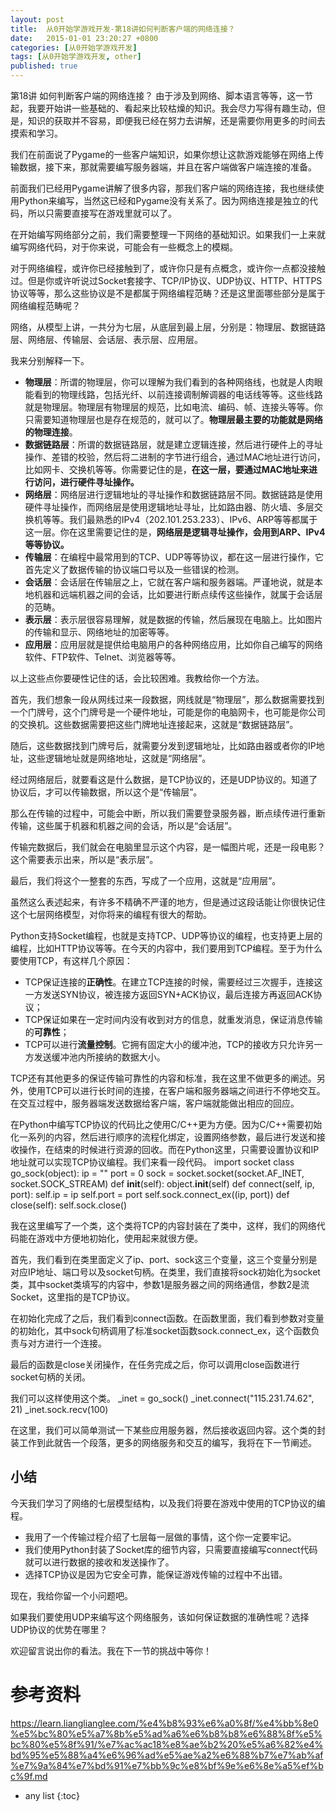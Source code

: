 ```yaml
---
layout: post
title:  从0开始学游戏开发-第18讲如何判断客户端的网络连接？
date:   2015-01-01 23:20:27 +0800
categories: [从0开始学游戏开发]
tags: [从0开始学游戏开发, other]
published: true
---
```




第18讲 如何判断客户端的网络连接？
由于涉及到网络、脚本语言等等，这一节起，我要开始讲一些基础的、看起来比较枯燥的知识。我会尽力写得有趣生动，但是，知识的获取并不容易，即便我已经在努力去讲解，还是需要你用更多的时间去摸索和学习。

我们在前面说了Pygame的一些客户端知识，如果你想让这款游戏能够在网络上传输数据，接下来，那就需要编写服务器端，并且在客户端做客户端连接的准备。

前面我们已经用Pygame讲解了很多内容，那我们客户端的网络连接，我也继续使用Python来编写，当然这已经和Pygame没有关系了。因为网络连接是独立的代码，所以只需要直接写在游戏里就可以了。

在开始编写网络部分之前，我们需要整理一下网络的基础知识。如果我们一上来就编写网络代码，对于你来说，可能会有一些概念上的模糊。

对于网络编程，或许你已经接触到了，或许你只是有点概念，或许你一点都没接触过。但是你或许听说过Socket套接字、TCP/IP协议、UDP协议、HTTP、HTTPS协议等等，那么这些协议是不是都属于网络编程范畴？还是这里面哪些部分是属于网络编程范畴呢？

网络，从模型上讲，一共分为七层，从底层到最上层，分别是：物理层、数据链路层、网络层、传输层、会话层、表示层、应用层。

我来分别解释一下。

* **物理层**：所谓的物理层，你可以理解为我们看到的各种网络线，也就是人肉眼能看到的物理线路，包括光纤、以前连接调制解调器的电话线等等。这些线路就是物理层。物理层有物理层的规范，比如电流、编码、帧、连接头等等。你只需要知道物理层也是存在规范的，就可以了。**物理层最主要的功能就是网络的物理连接**。
* **数据链路层**：所谓的数据链路层，就是建立逻辑连接，然后进行硬件上的寻址操作、差错的校验，然后将二进制的字节进行组合，通过MAC地址进行访问，比如网卡、交换机等等。你需要记住的是，**在这一层，要通过MAC地址来进行访问，进行硬件寻址操作。**
* **网络层**：网络层进行逻辑地址的寻址操作和数据链路层不同。数据链路是使用硬件寻址操作，而网络层是使用逻辑地址寻址，比如路由器、防火墙、多层交换机等等。我们最熟悉的IPv4（202.101.253.233）、IPv6、ARP等等都属于这一层。你在这里需要记住的是，**网络层是逻辑寻址操作，会用到ARP、IPv4等等协议。**
* **传输层**：在编程中最常用到的TCP、UDP等等协议，都在这一层进行操作，它首先定义了数据传输的协议端口号以及一些错误的检测。
* **会话层**：会话层在传输层之上，它就在客户端和服务器端。严谨地说，就是本地机器和远端机器之间的会话，比如要进行断点续传这些操作，就属于会话层的范畴。
* **表示层**：表示层很容易理解，就是数据的传输，然后展现在电脑上。比如图片的传输和显示、网络地址的加密等等。
* **应用层**：应用层就是提供给电脑用户的各种网络应用，比如你自己编写的网络软件、FTP软件、Telnet、浏览器等等。

以上这些点你要硬性记住的话，会比较困难。我教给你一个方法。

首先，我们想象一段从网线过来一段数据，网线就是“物理层”，那么数据需要找到一个门牌号，这个门牌号是一个硬件地址，可能是你的电脑网卡，也可能是你公司的交换机。这些数据需要把这些门牌地址连接起来，这就是“数据链路层”。

随后，这些数据找到门牌号后，就需要分发到逻辑地址，比如路由器或者你的IP地址，这些逻辑地址就是网络地址，这就是“网络层”。

经过网络层后，就要看这是什么数据，是TCP协议的，还是UDP协议的。知道了协议后，才可以传输数据，所以这个是“传输层”。

那么在传输的过程中，可能会中断，所以我们需要登录服务器，断点续传进行重新传输，这些属于机器和机器之间的会话，所以是“会话层”。

传输完数据后，我们就会在电脑里显示这个内容，是一幅图片呢，还是一段电影？这个需要表示出来，所以是“表示层”。

最后，我们将这个一整套的东西，写成了一个应用，这就是“应用层”。

虽然这么表述起来，有许多不精确不严谨的地方，但是通过这段话能让你很快记住这个七层网络模型，对你将来的编程有很大的帮助。

Python支持Socket编程，也就是支持TCP、UDP等协议的编程，也支持更上层的编程，比如HTTP协议等等。在今天的内容中，我们要用到TCP编程。至于为什么要使用TCP，有这样几个原因：

* TCP保证连接的**正确性**。在建立TCP连接的时候，需要经过三次握手，连接这一方发送SYN协议，被连接方返回SYN+ACK协议，最后连接方再返回ACK协议；
* TCP保证如果在一定时间内没有收到对方的信息，就重发消息，保证消息传输的**可靠性**；
* TCP可以进行**流量控制**。它拥有固定大小的缓冲池，TCP的接收方只允许另一方发送缓冲池内所接纳的数据大小。

TCP还有其他更多的保证传输可靠性的内容和标准，我在这里不做更多的阐述。另外，使用TCP可以进行长时间的连接，在客户端和服务器端之间进行不停地交互。在交互过程中，服务器端发送数据给客户端，客户端就能做出相应的回应。

在Python中编写TCP协议的代码比之使用C/C++更为方便。因为C/C++需要初始化一系列的内容，然后进行顺序的流程化绑定，设置网络参数，最后进行发送和接收操作，在结束的时候进行资源的回收。而在Python这里，只需要设置协议和IP地址就可以实现TCP协议编程。我们来看一段代码。
import socket class go_sock(object): ip = "" port = 0 sock = socket.socket(socket.AF_INET, socket.SOCK_STREAM) def __init__(self): object.__init__(self) def connect(self, ip, port): self.ip = ip self.port = port self.sock.connect_ex((ip, port)) def close(self): self.sock.close()

我在这里编写了一个类，这个类将TCP的内容封装在了类中，这样，我们的网络代码能在游戏中方便地初始化，使用起来就很方便。

首先，我们看到在类里面定义了ip、port、sock这三个变量，这三个变量分别是对应IP地址、端口号以及socket句柄。在类里，我们直接将sock初始化为socket类，其中socket类填写的内容中，参数1是服务器之间的网络通信，参数2是流Socket，这里指的是TCP协议。

在初始化完成了之后，我们看到connect函数。在函数里面，我们看到参数对变量的初始化，其中sock句柄调用了标准socket函数sock.connect_ex，这个函数负责与对方进行一个连接。

最后的函数是close关闭操作，在任务完成之后，你可以调用close函数进行socket句柄的关闭。

我们可以这样使用这个类。
_inet = go_sock() _inet.connect("115.231.74.62", 21) _inet.sock.recv(100)

在这里，我们可以简单测试一下某些应用服务器，然后接收返回内容。这个类的封装工作到此就告一个段落，更多的网络服务和交互的编写，我将在下一节阐述。

## 小结

今天我们学习了网络的七层模型结构，以及我们将要在游戏中使用的TCP协议的编程。

* 我用了一个传输过程介绍了七层每一层做的事情，这个你一定要牢记。
* 我们使用Python封装了Socket库的细节内容，只需要直接编写connect代码就可以进行数据的接收和发送操作了。
* 选择TCP协议是因为它安全可靠，能保证游戏传输的过程中不出错。

现在，我给你留一个小问题吧。

如果我们要使用UDP来编写这个网络服务，该如何保证数据的准确性呢？选择UDP协议的优势在哪里？

欢迎留言说出你的看法。我在下一节的挑战中等你！




# 参考资料

https://learn.lianglianglee.com/%e4%b8%93%e6%a0%8f/%e4%bb%8e0%e5%bc%80%e5%a7%8b%e5%ad%a6%e6%b8%b8%e6%88%8f%e5%bc%80%e5%8f%91/%e7%ac%ac18%e8%ae%b2%20%e5%a6%82%e4%bd%95%e5%88%a4%e6%96%ad%e5%ae%a2%e6%88%b7%e7%ab%af%e7%9a%84%e7%bd%91%e7%bb%9c%e8%bf%9e%e6%8e%a5%ef%bc%9f.md

* any list
{:toc}
